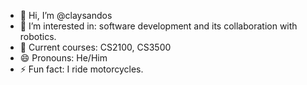 - 👋 Hi, I’m @claysandos
- 👀 I’m interested in: software development and its collaboration with robotics.
- 🌱 Current courses: CS2100, CS3500
- 😄 Pronouns: He/Him
- ⚡ Fun fact: I ride motorcycles.

<!---
claysandos/claysandos is a ✨ special ✨ repository because its `README.md` (this file) appears on your GitHub profile.
You can click the Preview link to take a look at your changes.
--->
